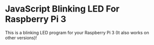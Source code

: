 # JavaScript Blinking LED For Raspberry Pi 3
This is a blinking LED program for your Raspberry Pi 3 (It also works on other versions)!
